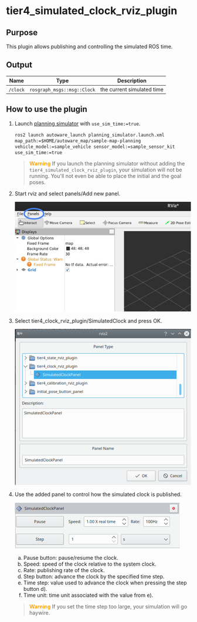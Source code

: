 # tier4_simulated_clock_rviz_plugin

## Purpose

This plugin allows publishing and controlling the simulated ROS time.

## Output

| Name     | Type                        | Description                |
| -------- | --------------------------- | -------------------------- |
| `/clock` | `rosgraph_msgs::msg::Clock` | the current simulated time |

## How to use the plugin

1. Launch [planning simulator](https://autowarefoundation.github.io/autoware-documentation/main/tutorials/ad-hoc-simulation/planning-simulation/#1-launch-autoware) with `use_sim_time:=true`.

   ```shell
   ros2 launch autoware_launch planning_simulator.launch.xml map_path:=$HOME/autoware_map/sample-map-planning vehicle_model:=sample_vehicle sensor_model:=sample_sensor_kit use_sim_time:=true
   ```

   > <span style="color: orange; font-weight: bold;">Warning</span>
   > If you launch the planning simulator without adding the `tier4_simulated_clock_rviz_plugin`, your simulation will not be running. You'll not even be able to place the initial and the goal poses.

2. Start rviz and select panels/Add new panel.

   ![select_panel](./images/select_panels.png)

3. Select tier4_clock_rviz_plugin/SimulatedClock and press OK.

   ![select_clock_plugin](./images/select_clock_plugin.png)

4. Use the added panel to control how the simulated clock is published.

   ![use_clock_plugin](./images/use_clock_plugin.png)

   <ol type="a">
     <li>Pause button: pause/resume the clock.</li>
     <li>Speed: speed of the clock relative to the system clock.</li>
     <li>Rate: publishing rate of the clock.</li>
     <li>Step button: advance the clock by the specified time step.</li>
     <li>Time step: value used to advance the clock when pressing the step button d).</li>
     <li>Time unit: time unit associated with the value from e).</li>
   </ol>

   > <span style="color: orange; font-weight: bold;">Warning</span>
   > If you set the time step too large, your simulation will go haywire.
